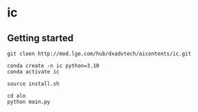 # ic



## Getting started

```console 
git cloen http://mod.lge.com/hub/dxadvtech/aicontents/ic.git

conda create -n ic python=3.10
conda activate ic

source install.sh

cd alo
python main.py
```
